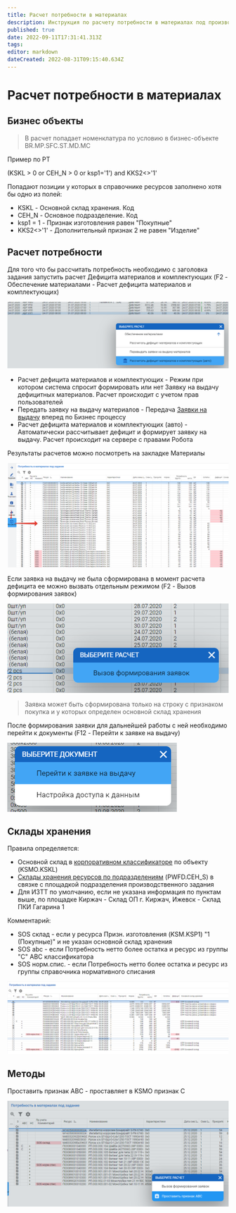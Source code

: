 ```yaml
---
title: Расчет потребности в материалах
description: Инструкция по расчету потребности в материалах под производственные задания
published: true
date: 2022-09-11T17:31:41.313Z
tags: 
editor: markdown
dateCreated: 2022-08-31T09:15:40.634Z
---
```


# Расчет потребности в материалах

## Бизнес объекты

>В расчет попадает номенклатура по условию в бизнес-объекте BR.MP.SFC.ST.MD.MC

Пример по РТ

(KSKL > 0 or CEH\_N > 0 or ksp1='1') and KKS2<>'1'

Попадают позиции у которых в справочнике ресурсов заполнено хотя бы одно из полей:

* KSKL - Основной склад хранения. Код
* CEH\_N - Основное подразделение. Код
* ksp1 = 1 - Признак изготовления равен "Покупные"
* KKS2<>'1' - Дополнительный признак 2 не равен "Изделие"

## Расчет потребности

Для того что бы рассчитать потребность необходимо с заголовка задания запустить расчет Дефицита материалов и комплектующих (F2 - Обеспечение материалами - Расчет дефицита материалов и комплектующих)&#x20;

![](<../../assets/image (288).png>)

* Расчет дефицита материалов и комплектующих - Режим при котором система спросит формировать или нет Заявку на выдачу дефицитных материалов. Расчет происходит с учетом прав пользователей
* Передать заявку на выдачу материалов - Передача [Заявки на выдачу](zayavka-na-vydachu-materialov-1.md) вперед по Бизнес процессу
* Расчет дефицита материалов и комплектующих (авто) - Автоматически рассчитывает дефицит и формирует заявку на выдачу. Расчет происходит на сервере с правами Робота

Результаты расчетов можно посмотреть на закладке Материалы

![](<../../assets/image (292).png>)

Если заявка на выдачу не была сформирована в момент расчета дефицита ее можно вызвать отдельным режимом (F2 - Вызов формирования заявок)

![](<../../assets/image (324).png>)

>Заявка может быть сформирована только на строку с признаком покупка и у которых определен основной склад хранения

После формирования заявки для дальнейшей работы с ней необходимо перейти к документы (F12 - Перейти к заявке на выдачу)

![](<../../assets/image (986).png>)

## Склады хранения

Правила определяется:

* Основной склад в [корпоративном классификаторе](../../upravlenie-mdm/klassifikator-resursov/master-dannye/trebovaniya-k-nomenklature-dannye-ploshadok.md) по объекту (KSMO.KSKL)
* [Склады хранения ресурсов по подразделениям](../../upravlenie-zakupkami/nsi/spravochnik-skladov-dlya-prikhodovaniya.md) (PWFD.CEH\_S) в связке с площадкой подразделения производственного задания
* Для ИЗТТ по умолчанию, если не указана информация по пунктам выше, по площадке Киржач - Склад ОП г. Киржач, Ижевск - Склад ПКИ Гагарина 1

Комментарий:

* SOS склад - если у ресурса Призн. изготовления (KSM.KSP1) "1 (Покупные)" и не указан основной склад хранения
* SOS abc - если Потребность нетто более остатка и ресурс из группы "C" ABC классификатора
* SOS норм.спис. - если Потребность нетто более остатка и ресурс из группы справочника нормативного списания

![](<../../assets/image (65).png>)

## Методы

Проставить признак ABC - проставляет в KSMO признак С

![](<../../assets/image (574).png>)

